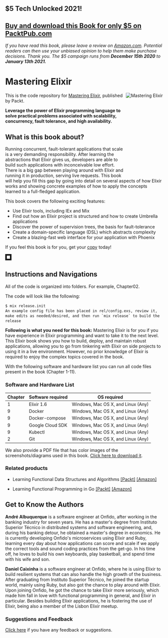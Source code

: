 ## $5 Tech Unlocked 2021!
[Buy and download this Book for only $5 on PacktPub.com](https://www.packtpub.com/product/mastering-elixir/9781788472678)
-----
*If you have read this book, please leave a review on [Amazon.com](https://www.amazon.com/gp/product/1788472675).     Potential readers can then use your unbiased opinion to help them make purchase decisions. Thank you. The $5 campaign         runs from __December 15th 2020__ to __January 13th 2021.__*

# Mastering Elixir

<a href="https://www.packtpub.com/application-development/mastering-elixir?utm_source=github&utm_medium=repository&utm_campaign=9781788472678 "><img src="https://dz13w8afd47il.cloudfront.net/sites/default/files/imagecache/ppv4_main_book_cover/B08557_MockupCovernew.png" alt="Mastering Elixir" height="256px" align="right"></a>

This is the code repository for [Mastering Elixir](https://www.packtpub.com/application-development/mastering-elixir?utm_source=github&utm_medium=repository&utm_campaign=9781788472678), published by Packt.

**Leverage the power of Elixir programming language to solve practical problems associated with scalability, concurrency, fault tolerance, and high availability.**

## What is this book about?
Running concurrent, fault-tolerant applications that scale is a very demanding responsibility. After learning the abstractions that Elixir gives us, developers are able to build such applications with inconceivable low effort. There is a big gap between playing around with Elixir and running it in production, serving live requests. This book will help you fill this gap by going into detail on several aspects of how Elixir works and showing concrete examples of how to apply the concepts learned to a full-fledged application.

This book covers the following exciting features:
* Use Elixir tools, including IEx and Mix 
* Find out how an Elixir project is structured and how to create Umbrella applications 
* Discover the power of supervision trees, the basis for fault-tolerance 
* Create a domain-specific language (DSL) which abstracts complexity 
* Create a blazing-fast web interface for your application with Phoenix 

If you feel this book is for you, get your [copy](https://www.amazon.com/dp/1-788-47267-5) today!

<a href="https://www.packtpub.com/?utm_source=github&utm_medium=banner&utm_campaign=GitHubBanner"><img src="https://raw.githubusercontent.com/PacktPublishing/GitHub/master/GitHub.png" 
alt="https://www.packtpub.com/" border="5" /></a>

## Instructions and Navigations
All of the code is organized into folders. For example, Chapter02.

The code will look like the following:
```
$ mix release.init
An example config file has been placed in rel/config.exs, review it,
make edits as needed/desired, and then run `mix release` to build the release
```

**Following is what you need for this book:**
Mastering Elixir is for you if you have experience in Elixir programming and want to take it to the next level. This Elixir book shows you how to build, deploy, and maintain robust applications, allowing you to go from tinkering with Elixir on side projects to using it in a live environment. However, no prior knowledge of Elixir is required to enjoy the complex topics covered in the book.

With the following software and hardware list you can run all code files present in the book (Chapter 1-11).
### Software and Hardware List
| Chapter | Software required | OS required |
| -------- | ------------------------------------ | ----------------------------------- |
| 1 | Elixir 1.6 | Windows, Mac OS X, and Linux (Any) |
| 9 | Docker | Windows, Mac OS X, and Linux (Any) |
| 9 | Docker-compose | Windows, Mac OS X, and Linux (Any) |
| 9 | Google Cloud SDK | Windows, Mac OS X, and Linux (Any) |
| 9 | Kubectl | Windows, Mac OS X, and Linux (Any) |
| 2 | Git | Windows, Mac OS X, and Linux (Any) |

We also provide a PDF file that has color images of the screenshots/diagrams used in this book. [Click here to download it]().

### Related products
* Learning Functional Data Structures and Algorithms [[Packt]](https://www.packtpub.com/application-development/learning-functional-data-structures-and-algorithms?utm_source=github&utm_medium=repository&utm_campaign=9781785888731) [[Amazon]](https://www.amazon.com/dp/1-785-88873-0)

* Learning Functional Programming in Go [[Packt]](https://www.packtpub.com/application-development/learning-functional-programming-go?utm_source=github&utm_medium=repository&utm_campaign=9781787281394) [[Amazon]](https://www.amazon.com/dp/1-787-28139-6)

## Get to Know the Authors
**André Albuquerque**
is a software engineer at Onfido, after working in the banking industry for seven years. He has a master's degree from Instituto Superior Técnico in distributed systems and software engineering, and, during his banking detour, he obtained a master's degree in economics. He is currently developing Onfido's microservices using Elixir and Ruby, learning every day about how applications can score and scale if we apply the correct tools and sound coding practices from the get-go. In his time off, he loves to
build his own keyboards, play basketball, and spend time with his wife and son.

**Daniel Caixinha**
is a software engineer at Onfido, where he is using Elixir to build resilient systems that can also handle the high growth of the business. After graduating from Instituto Superior Técnico, he joined the startup world, mainly using Ruby, but also got the chance to play around with Elixir. Upon joining Onfido, he got the chance to take Elixir more seriously, which made him fall in love with functional programming in general, and Elixir in particular. Besides building Elixir applications, he is fostering the use of Elixir,
being also a member of the Lisbon Elixir meetup.

### Suggestions and Feedback
[Click here](https://docs.google.com/forms/d/e/1FAIpQLSdy7dATC6QmEL81FIUuymZ0Wy9vH1jHkvpY57OiMeKGqib_Ow/viewform) if you have any feedback or suggestions.


